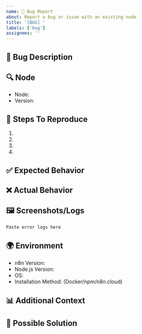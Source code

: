 ```yaml
---
name: 🐛 Bug Report
about: Report a bug or issue with an existing node
title: '[BUG] '
labels: ['bug']
assignees: ''
---
```


## 🐛 Bug Description

<!-- A clear and concise description of what the bug is -->

## 🔍 Node

<!-- Which node is affected? -->

- Node: 
- Version: 

## 📝 Steps To Reproduce

1. 
2. 
3. 
4. 

## ✅ Expected Behavior

<!-- What should happen? -->

## ❌ Actual Behavior

<!-- What actually happens? -->

## 🖼️ Screenshots/Logs

<!-- If applicable, add screenshots or error logs -->

```
Paste error logs here
```

## 🌍 Environment

- n8n Version: 
- Node.js Version: 
- OS: 
- Installation Method: (Docker/npm/n8n.cloud)

## 📊 Additional Context

<!-- Add any other context about the problem here -->

## 🔄 Possible Solution

<!-- Optional: suggest a fix or reason for the bug -->
